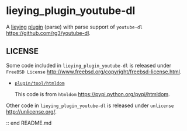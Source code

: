 
# lieying_plugin_youtube-dl

A 
[lieying](http://lieying.ilewo.cn/) 
[plugin](https://github.com/sceext2/lieying_plugin/blob/master/doc/lieying_plugin.md) 
(parse) with parse support of 
`youtube-dl` <https://github.com/rg3/youtube-dl>. 

## LICENSE

Some code included in `lieying_plugin_youtube-dl` is released under `FreeBSD License` <http://www.freebsd.org/copyright/freebsd-license.html>. 

+ [`plugin/tool/htmldom`](https://github.com/sceext2/lieying_plugin/tree/plugin-you-get/plugin/tool/htmldom)
  
  This code is from `htmldom` <https://pypi.python.org/pypi/htmldom>. 

Other code in `lieying_plugin_youtube-dl` is released under `unlicense` <http://unlicense.org/>. 

:: end README.md


